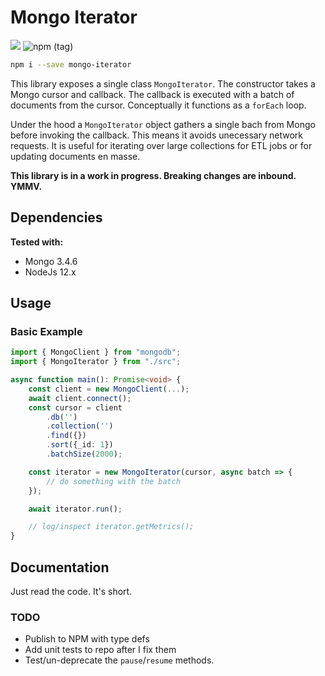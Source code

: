 # Mongo Iterator
![](https://github.com/sdedovic/mongo-iterator-ts/workflows/Node.js%20Package/badge.svg)
![npm (tag)](https://img.shields.io/npm/v/mongo-iterator/latest)

```bash
npm i --save mongo-iterator
```

This library exposes a single class `MongoIterator`. The constructor takes a Mongo cursor and callback. The callback is executed with a batch of documents from the cursor. Conceptually it functions as a `forEach` loop.

Under the hood a `MongoIterator` object gathers a single bach from Mongo before invoking the callback. This means it avoids unecessary network requests. It is useful for iterating over large collections for ETL jobs or for updating documents en masse.

**This library is in a work in progress. Breaking changes are inbound. YMMV.**

## Dependencies
**Tested with:**
- Mongo 3.4.6
- NodeJs 12.x

## Usage
### Basic Example

```typescript
import { MongoClient } from "mongodb";
import { MongoIterator } from "./src";

async function main(): Promise<void> {
    const client = new MongoClient(...);
    await client.connect();
    const cursor = client
        .db('')
        .collection('')
        .find({})
        .sort({_id: 1})
        .batchSize(2000);

    const iterator = new MongoIterator(cursor, async batch => {
        // do something with the batch
    });

    await iterator.run();

    // log/inspect iterator.getMetrics();
}
```

## Documentation
Just read the code. It's short.

### TODO
- Publish to NPM with type defs
- Add unit tests to repo after I fix them
- Test/un-deprecate the `pause`/`resume` methods.
